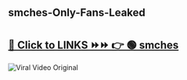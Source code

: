
 ## smches-Only-Fans-Leaked

# <h2><a href="https://clipsfans.com/smches&ref=git">🔗 Click to LINKS ⏩⏩ 👉 🟢 smches </a></h2>

<a href="https://clipsfans.com/smches&ref=git" rel="nofollow" data-target="animated-image.originalLink"><img src="https://i.ibb.co.com/xMMVF88/686577567.gif" alt="Viral Video Original" style="max-width: 100%; display: inline-block;" data-target="animated-image.originalImage"></a>
